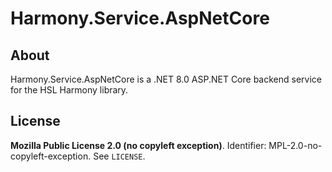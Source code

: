 # Harmony.Service.AspNetCore

## About

Harmony.Service.AspNetCore is a .NET 8.0 ASP.NET Core backend service for the HSL Harmony library.


## License

**Mozilla Public License 2.0 (no copyleft exception)**. Identifier: MPL-2.0-no-copyleft-exception. See `LICENSE`.